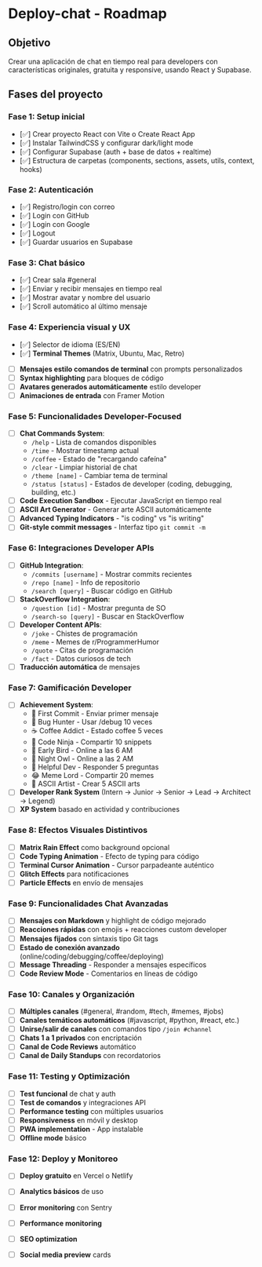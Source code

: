 # Deploy-chat - Roadmap

## Objetivo
Crear una aplicación de chat en tiempo real para developers con características originales, gratuita y responsive, usando React y Supabase.

## Fases del proyecto

### Fase 1: Setup inicial 
- [✅] Crear proyecto React con Vite o Create React App
- [✅] Instalar TailwindCSS y configurar dark/light mode
- [✅] Configurar Supabase (auth + base de datos + realtime)
- [✅] Estructura de carpetas (components, sections, assets, utils, context, hooks)

### Fase 2: Autenticación
- [✅] Registro/login con correo
- [✅] Login con GitHub
- [✅] Login con Google
- [✅] Logout
- [✅] Guardar usuarios en Supabase

### Fase 3: Chat básico
- [✅] Crear sala #general
- [✅] Enviar y recibir mensajes en tiempo real
- [✅] Mostrar avatar y nombre del usuario
- [✅] Scroll automático al último mensaje

### Fase 4: Experiencia visual y UX
- [✅] Selector de idioma (ES/EN)
- [✅] **Terminal Themes** (Matrix, Ubuntu, Mac, Retro)
- [ ] **Mensajes estilo comandos de terminal** con prompts personalizados
- [ ] **Syntax highlighting** para bloques de código
- [ ] **Avatares generados automáticamente** estilo developer
- [ ] **Animaciones de entrada** con Framer Motion

### Fase 5: Funcionalidades Developer-Focused
- [ ] **Chat Commands System**:
  - `/help` - Lista de comandos disponibles
  - `/time` - Mostrar timestamp actual
  - `/coffee` - Estado de "recargando cafeína"
  - `/clear` - Limpiar historial de chat
  - `/theme [name]` - Cambiar tema de terminal
  - `/status [status]` - Estados de developer (coding, debugging, building, etc.)
- [ ] **Code Execution Sandbox** - Ejecutar JavaScript en tiempo real
- [ ] **ASCII Art Generator** - Generar arte ASCII automáticamente
- [ ] **Advanced Typing Indicators** - "is coding" vs "is writing"
- [ ] **Git-style commit messages** - Interfaz tipo `git commit -m`

### Fase 6: Integraciones Developer APIs
- [ ] **GitHub Integration**:
  - `/commits [username]` - Mostrar commits recientes
  - `/repo [name]` - Info de repositorio
  - `/search [query]` - Buscar código en GitHub
- [ ] **StackOverflow Integration**:
  - `/question [id]` - Mostrar pregunta de SO
  - `/search-so [query]` - Buscar en StackOverflow
- [ ] **Developer Content APIs**:
  - `/joke` - Chistes de programación
  - `/meme` - Memes de r/ProgrammerHumor
  - `/quote` - Citas de programación
  - `/fact` - Datos curiosos de tech
- [ ] **Traducción automática** de mensajes

### Fase 7: Gamificación Developer
- [ ] **Achievement System**:
  - 🎯 First Commit - Enviar primer mensaje
  - 🐛 Bug Hunter - Usar /debug 10 veces
  - ☕ Coffee Addict - Estado coffee 5 veces
  - 🥷 Code Ninja - Compartir 10 snippets
  - 🌅 Early Bird - Online a las 6 AM
  - 🦉 Night Owl - Online a las 2 AM
  - 🤝 Helpful Dev - Responder 5 preguntas
  - 😂 Meme Lord - Compartir 20 memes
  - 🎨 ASCII Artist - Crear 5 ASCII arts
- [ ] **Developer Rank System** (Intern → Junior → Senior → Lead → Architect → Legend)
- [ ] **XP System** basado en actividad y contribuciones

### Fase 8: Efectos Visuales Distintivos
- [ ] **Matrix Rain Effect** como background opcional
- [ ] **Code Typing Animation** - Efecto de typing para código
- [ ] **Terminal Cursor Animation** - Cursor parpadeante auténtico
- [ ] **Glitch Effects** para notificaciones
- [ ] **Particle Effects** en envío de mensajes

### Fase 9: Funcionalidades Chat Avanzadas
- [ ] **Mensajes con Markdown** y highlight de código mejorado
- [ ] **Reacciones rápidas** con emojis + reacciones custom developer
- [ ] **Mensajes fijados** con sintaxis tipo Git tags
- [ ] **Estado de conexión avanzado** (online/coding/debugging/coffee/deploying)
- [ ] **Message Threading** - Responder a mensajes específicos
- [ ] **Code Review Mode** - Comentarios en líneas de código

### Fase 10: Canales y Organización
- [ ] **Múltiples canales** (#general, #random, #tech, #memes, #jobs)
- [ ] **Canales temáticos automáticos** (#javascript, #python, #react, etc.)
- [ ] **Unirse/salir de canales** con comandos tipo `/join #channel`
- [ ] **Chats 1 a 1 privados** con encriptación
- [ ] **Canal de Code Reviews** automático
- [ ] **Canal de Daily Standups** con recordatorios

### Fase 11: Testing y Optimización
- [ ] **Test funcional** de chat y auth
- [ ] **Test de comandos** y integraciones API
- [ ] **Performance testing** con múltiples usuarios
- [ ] **Responsiveness** en móvil y desktop
- [ ] **PWA implementation** - App instalable
- [ ] **Offline mode** básico

### Fase 12: Deploy y Monitoreo
- [ ] **Deploy gratuito** en Vercel o Netlify
- [ ] **Analytics básicos** de uso
- [ ] **Error monitoring** con Sentry
- [ ] **Performance monitoring**
- [ ] **SEO optimization**
- [ ] **Social media preview** cards

